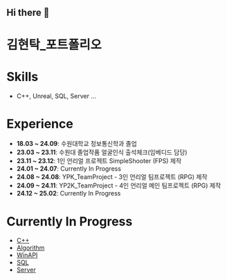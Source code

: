 ## Hi there 👋

# 김현탁_포트폴리오

# **Skills**
- C++, Unreal, SQL, Server ...

# **Experience**
- **18.03 ~ 24.09**: 수원대학교 정보통신학과 졸업
- **23.03 ~ 23.11**: 수원대 졸업작품 얼굴인식 출석체크(임베디드 담당)
- **23.11 ~ 23.12**: 1인 언리얼 프로젝트 SimpleShooter (FPS) 제작
- **24.01 ~ 24.07**: Currently In Progress
- **24.08 ~ 24.08**: YPK_TeamProject - 3인 언리얼 팀프로젝트 (RPG) 제작
- **24.09 ~ 24.11**: YP2K_TeamProject - 4인 언리얼 메인 팀프로젝트 (RPG) 제작
- **24.12 ~ 25.02**: Currently In Progress

# **Currently In Progress**
- [C++](https://github.com/kht9544/Cplusplus_Study)
- [Algorithm](https://github.com/kht9544/Algorithm)
- [WinAPI](https://github.com/kht9544/WINAPI)
- [SQL](https://github.com/kht9544/DataBase)
- [Server](https://github.com/kht9544/Server)



